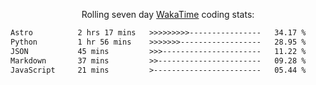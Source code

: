 <p align="center">Rolling seven day <a href="https://wakatime.com/@syrkis"/>WakaTime</a> coding stats:</p>
<!--START_SECTION:waka-->

```txt
Astro          2 hrs 17 mins   >>>>>>>>>----------------   34.17 %
Python         1 hr 56 mins    >>>>>>>------------------   28.95 %
JSON           45 mins         >>>----------------------   11.22 %
Markdown       37 mins         >>-----------------------   09.28 %
JavaScript     21 mins         >------------------------   05.44 %
```

<!--END_SECTION:waka-->
